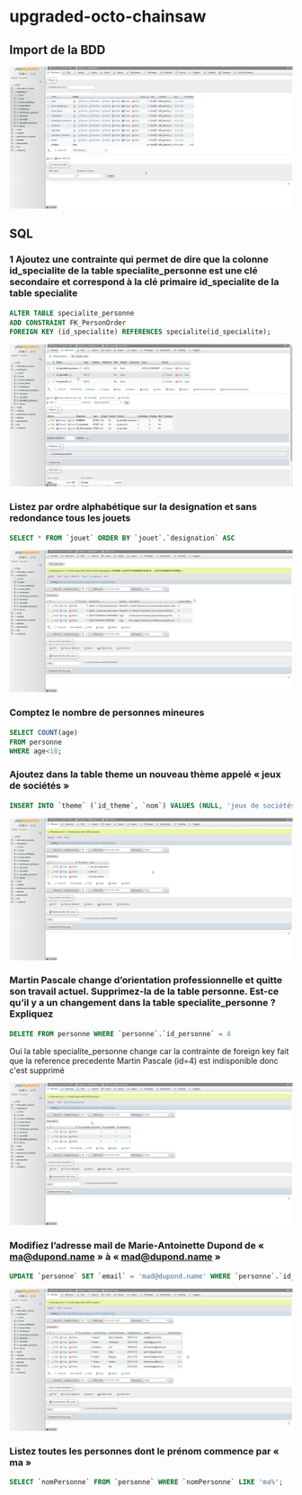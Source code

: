 # upgraded-octo-chainsaw

## Import de la BDD

![Alt text](images/brave_tyeonrENUb.png)

## SQL

### 1 Ajoutez une contrainte qui permet de dire que la colonne id_specialite de la table specialite_personne est une clé secondaire et correspond à la clé primaire id_specialite de la table specialite

```sql
ALTER TABLE specialite_personne
ADD CONSTRAINT FK_PersonOrder
FOREIGN KEY (id_specialite) REFERENCES specialite(id_specialite);
```

![Alt text](images/brave_jZxCM6XDTD.png)

### Listez par ordre alphabétique sur la designation et sans redondance tous les jouets

```sql
SELECT * FROM `jouet` ORDER BY `jouet`.`designation` ASC
```

![Alt text](images/brave_VR3KZrQQon.png)

### Comptez le nombre de personnes mineures

```sql
SELECT COUNT(age)
FROM personne
WHERE age<18;
```

### Ajoutez dans la table theme un nouveau thème appelé « jeux de sociétés »

```sql
INSERT INTO `theme` (`id_theme`, `nom`) VALUES (NULL, 'jeux de sociétés')
```

![Alt text](images/brave_qglke2AMt2.png)

### Martin Pascale change d’orientation professionnelle et quitte son travail actuel. Supprimez-la de la table personne. Est-ce qu’il y a un changement dans la table specialite_personne ? Expliquez

```sql
DELETE FROM personne WHERE `personne`.`id_personne` = 4
```

Oui la table specialite_personne change
car la contrainte de foreign key fait que la reference precedente
Martin Pascale (id=4) est indisponible donc c'est supprimé

![Alt text](images/brave_fJcadJAR1x.png)

### Modifiez l’adresse mail de Marie-Antoinette Dupond de « ma@dupond.name » à « mad@dupond.name »

```sql
UPDATE `personne` SET `email` = 'mad@dupond.name' WHERE `personne`.`id_personne` = 1;
```

![Alt text](images/brave_tNsLj6eRxX.png)

### Listez toutes les personnes dont le prénom commence par « ma »

```sql
SELECT `nomPersonne` FROM `personne` WHERE `nomPersonne` LIKE 'ma%';
```